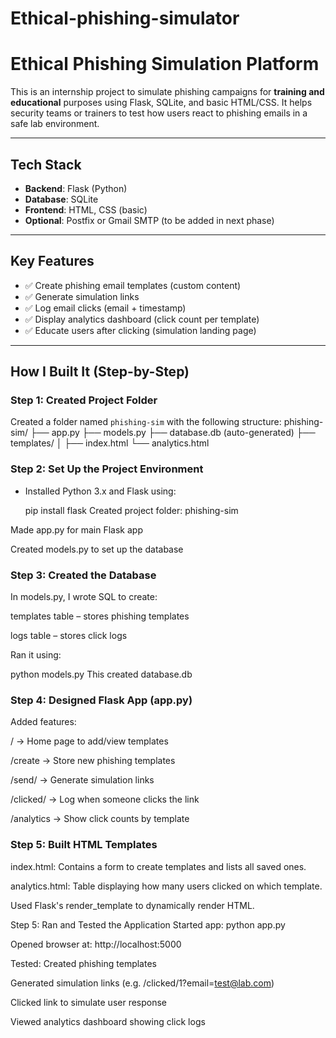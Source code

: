 # Ethical-phishing-simulator

# Ethical Phishing Simulation Platform

This is an internship project to simulate phishing campaigns for **training and educational** purposes using Flask, SQLite, and basic HTML/CSS. It helps security teams or trainers to test how users react to phishing emails in a safe lab environment.

---

## Tech Stack

- **Backend**: Flask (Python)
- **Database**: SQLite
- **Frontend**: HTML, CSS (basic)
- **Optional**: Postfix or Gmail SMTP (to be added in next phase)

---

## Key Features

- ✅ Create phishing email templates (custom content)
- ✅ Generate simulation links
- ✅ Log email clicks (email + timestamp)
- ✅ Display analytics dashboard (click count per template)
- ✅ Educate users after clicking (simulation landing page)

---

## How I Built It (Step-by-Step)

### Step 1: Created Project Folder
Created a folder named `phishing-sim` with the following structure:
phishing-sim/
├── app.py
├── models.py
├── database.db (auto-generated)
├── templates/
│ ├── index.html
  └── analytics.html
### Step 2: Set Up the Project Environment
- Installed Python 3.x and Flask using:

  pip install flask
Created project folder: phishing-sim

Made app.py for main Flask app

Created models.py to set up the database

### Step 3: Created the Database
In models.py, I wrote SQL to create:

templates table – stores phishing templates

logs table – stores click logs

Ran it using:

python models.py
This created database.db

### Step 4: Designed Flask App (app.py)
Added features:

/ → Home page to add/view templates

/create → Store new phishing templates

/send/<id> → Generate simulation links

/clicked/<id> → Log when someone clicks the link

/analytics → Show click counts by template

### Step 5: Built HTML Templates
index.html: Contains a form to create templates and lists all saved ones.

analytics.html: Table displaying how many users clicked on which template.

Used Flask's render_template to dynamically render HTML.

Step 5: Ran and Tested the Application
Started app:
python app.py

Opened browser at:
http://localhost:5000

Tested:
Created phishing templates

Generated simulation links (e.g. /clicked/1?email=test@lab.com)

Clicked link to simulate user response

Viewed analytics dashboard showing click logs

